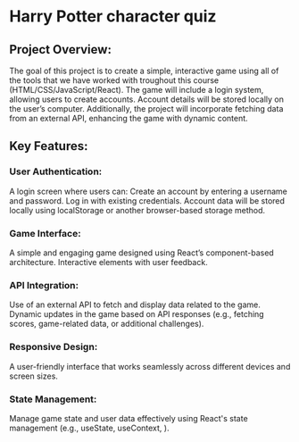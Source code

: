 # Harry Potter character quiz

## Project Overview:
The goal of this project is to create a simple, interactive game using all of the tools that we have worked with troughout this course (HTML/CSS/JavaScript/React). The game will include a login system, allowing users to create accounts. Account details will be stored locally on the user’s computer. Additionally, the project will incorporate fetching data from an external API, enhancing the game with dynamic content.

## Key Features:

### User Authentication:
A login screen where users can:
Create an account by entering a username and password.
Log in with existing credentials.
Account data will be stored locally using localStorage or another browser-based storage method.

### Game Interface:
A simple and engaging game designed using React’s component-based architecture.
Interactive elements with user feedback.

### API Integration:
Use of an external API to fetch and display data related to the game.
Dynamic updates in the game based on API responses (e.g., fetching scores, game-related data, or additional challenges).

### Responsive Design:
A user-friendly interface that works seamlessly across different devices and screen sizes.

### State Management:
Manage game state and user data effectively using React's state management (e.g., useState, useContext, ).
